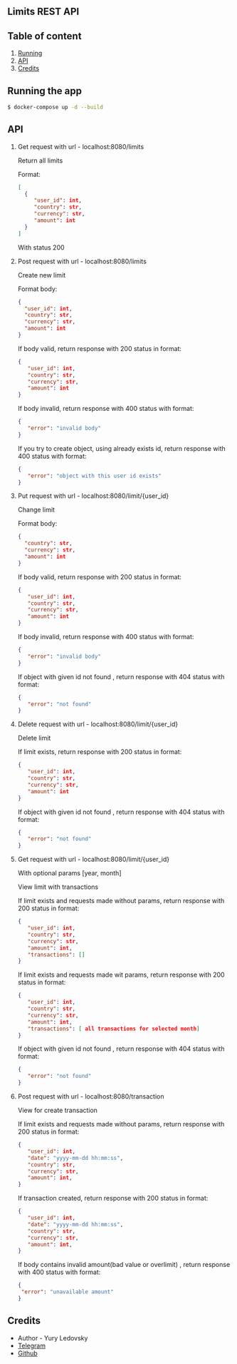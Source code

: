 ## Limits REST API

## Table of content

1. [Running](#launch)
3. [API](#apies)
4. [Credits](#credits)

## Running the app <a name="launch"></a>

```bash
$ docker-compose up -d --build
```

## API <a name="apies"></a>

1) 
    Get request with url - localhost:8080/limits
   
    Return all limits
    
    Format:
    ```json
    [
      {
         "user_id": int,
         "country": str,
         "currency": str,
         "amount": int
      }
   ]
    ```
    With status 200


2) 
    Post request with url - localhost:8080/limits
   
    Create new limit

    Format body:
    ```json
   {
      "user_id": int,
      "country": str,
      "currency": str,
      "amount": int
   }
    ```
    If body valid, return response with 200 status in format:
   ```json
   {
      "user_id": int,
      "country": str,
      "currency": str,
      "amount": int
   }
   ```
   If body invalid, return response with 400 status with format:
   ```json
   {
      "error": "invalid body"
   }
   ```
   If you try to create object, using already exists id, return response with 400 status with format:
   ```json
   {
      "error": "object with this user id exists"
   }
   ```
3) 
    Put request with url - localhost:8080/limit/{user_id}
   
    Change limit

    Format body:
    ```json
   {
      "country": str,
      "currency": str,
      "amount": int
   }
    ```
    If body valid, return response with 200 status in format:
   ```json
   {
      "user_id": int,
      "country": str,
      "currency": str,
      "amount": int
   }
   ```
   If body invalid, return response with 400 status with format:
   ```json
   {
      "error": "invalid body"
   }
   ```
   If object with given id not found , return response with 404 status with format:
   ```json
   {
      "error": "not found"
   }
   ```

4) 
    Delete request with url - localhost:8080/limit/{user_id}
   
    Delete limit

    If limit exists, return response with 200 status in format:
   ```json
   {
      "user_id": int,
      "country": str,
      "currency": str,
      "amount": int
   }
   ```
   If object with given id not found , return response with 404 status with format:
   ```json
   {
      "error": "not found"
   }
   ```

5) 
    Get request with url - localhost:8080/limit/{user_id}
    
    With optional params [year, month]   

    View limit with transactions

    If limit exists and requests made without params, return response with 200 status in format:
   ```json
   {
      "user_id": int,
      "country": str,
      "currency": str,
      "amount": int,
      "transactions": []
   }
   ```
   If limit exists and requests made wit params, return response with 200 status in format:
   ```json
   {
      "user_id": int,
      "country": str,
      "currency": str,
      "amount": int,
      "transactions": [ all transactions for selected month]
   }
   ```
   If object with given id not found , return response with 404 status with format:
   ```json
   {
      "error": "not found"
   }
   ```

6) 
    Post request with url - localhost:8080/transaction

    View for create transaction

    If limit exists and requests made without params, return response with 200 status in format:
   ```json
   {
      "user_id": int,
      "date": "yyyy-mm-dd hh:mm:ss",
      "country": str,
      "currency": str,
      "amount": int,
   }
   ```
   If transaction created, return response with 200 status in format:
   ```json
   {
      "user_id": int,
      "date": "yyyy-mm-dd hh:mm:ss",
      "country": str,
      "currency": str,
      "amount": int,
   }
   ```
   If body contains invalid amount(bad value or overlimit) , return response with 400 status with format:
   ```json
   {
    "error": "unavailable amount"
   }
   ```

## Credits <a name="credits"></a>

- Author - Yury Ledovsky
- [Telegram](https://t.me/lannoyy)
- [Github](https://github.com/lannoyy)